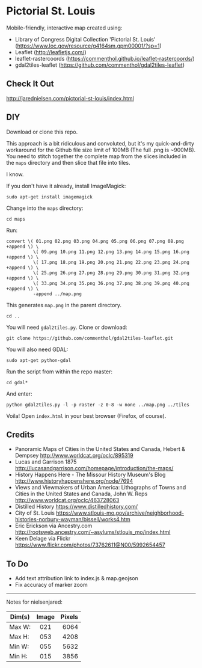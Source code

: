 # Pictorial St. Louis

Mobile-friendly, interactive map created using:

* Library of Congress Digital Collection 'Pictorial St. Louis' (https://www.loc.gov/resource/g4164sm.gpm00001/?sp=1)
* Leaflet (http://leafletjs.com/)
* leaflet-rastercoords (https://commenthol.github.io/leaflet-rastercoords/)
* gdal2tiles-leaflet (https://github.com/commenthol/gdal2tiles-leaflet)

## Check It Out
http://jarednielsen.com/pictorial-st-louis/index.html

## DIY

Download or clone this repo.

This approach is a bit ridiculous and convoluted, but it's my quick-and-dirty workaround for the Github file size limit of 100MB (The full .png is ~900MB). You need to stitch together the complete map from the slices included in the `maps` directory and then slice that file into tiles.

I know.

If you don't have it already, install ImageMagick:

`sudo apt-get install imagemagick`

Change into the `maps` directory:

`cd maps`

Run:
```
convert \( 01.png 02.png 03.png 04.png 05.png 06.png 07.png 08.png +append \) \
          \( 09.png 10.png 11.png 12.png 13.png 14.png 15.png 16.png +append \) \
          \( 17.png 18.png 19.png 20.png 21.png 22.png 23.png 24.png +append \) \
          \( 25.png 26.png 27.png 28.png 29.png 30.png 31.png 32.png +append \) \
          \( 33.png 34.png 35.png 36.png 37.png 38.png 39.png 40.png +append \) \
          -append ../map.png
```
This generates `map.png` in the parent directory.

`cd ..`

You will need `gdal2tiles.py`. Clone or download:

`git clone https://github.com/commenthol/gdal2tiles-leaflet.git`

You will also need GDAL:

`sudo apt-get python-gdal`

Run the script from within the repo master:

`cd gdal*`

And enter:

`python gdal2tiles.py -l -p raster -z 0-8 -w none ../map.png ../tiles`

Voila! Open `index.html` in your best browser (Firefox, of course).

## Credits

* Panoramic Maps of Cities in the United States and Canada, Hebert & Dempsey http://www.worldcat.org/oclc/895319
* Lucas and Garrison 1875 http://lucasandgarrison.com/homepage/introduction/the-maps/
* History Happens Here - The Missour History Museum's Blog http://www.historyhappenshere.org/node/7694
* Views and Viewmakers of Urban America: Lithographs of Towns and Cities in the United States and Canada, John W. Reps http://www.worldcat.org/oclc/463728063
* Distilled History https://www.distilledhistory.com/
* City of St. Louis https://www.stlouis-mo.gov/archive/neighborhood-histories-norbury-wayman/bissell/works4.htm
* Eric Erickson via Ancestry.com http://rootsweb.ancestry.com/~asylums/stlouis_mo/index.html
* Keen Delage via Flickr https://www.flickr.com/photos/73762611@N00/5992654457

## To Do

* Add text attribution link to index.js & map.geojson
* Fix accuracy of marker zoom
---
Notes for nielsenjared:

| Dim(s)     | Image           | Pixels  |
| ------------- |:-------------:| -----:|
| Max W:      | 021   | 6064 |
| Max H:      | 053   | 4208 |
| Min W:      | 055   | 5632 |
| Min H:      | 015   | 3856 |
